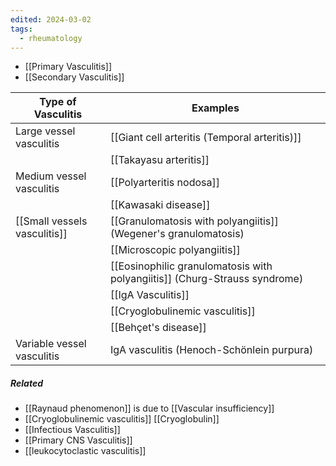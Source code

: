 ```yaml
---
edited: 2024-03-02
tags:
  - rheumatology
---
```


- [[Primary Vasculitis]]
- [[Secondary Vasculitis]]

| Type of Vasculitis           | Examples                                                                   |
| ---------------------------- | -------------------------------------------------------------------------- |
| Large vessel vasculitis      | [[Giant cell arteritis (Temporal arteritis)]]                              |
|                              | [[Takayasu arteritis]]                                                     |
| Medium vessel vasculitis     | [[Polyarteritis nodosa]]                                                   |
|                              | [[Kawasaki disease]]                                                       |
| [[Small vessels vasculitis]] | [[Granulomatosis with polyangiitis]] (Wegener's granulomatosis)            |
|                              | [[Microscopic polyangiitis]]                                               |
|                              | [[Eosinophilic granulomatosis with polyangiitis]] (Churg-Strauss syndrome) |
|                              | [[IgA Vasculitis]]                                                         |
|                              | [[Cryoglobulinemic vasculitis]]                                            |
|                              | [[Behçet's disease]]                                                       |
| Variable vessel vasculitis   | IgA vasculitis (Henoch-Schönlein purpura)                                  |

##### Related
- [[Raynaud phenomenon]] is due to [[Vascular insufficiency]] 
- [[Cryoglobulinemic vasculitis]] [[Cryoglobulin]] 
- [[Infectious Vasculitis]]
- [[Primary CNS Vasculitis]] 
- [[leukocytoclastic vasculitis]] 

